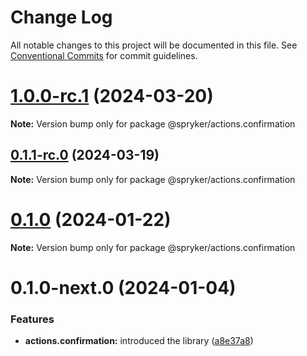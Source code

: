 # Change Log

All notable changes to this project will be documented in this file.
See [Conventional Commits](https://conventionalcommits.org) for commit guidelines.

# [1.0.0-rc.1](https://github.com/spryker/ui-components/compare/@spryker/actions.confirmation@0.1.1-rc.0...@spryker/actions.confirmation@1.0.0-rc.1) (2024-03-20)

**Note:** Version bump only for package @spryker/actions.confirmation





## [0.1.1-rc.0](https://github.com/spryker/ui-components/compare/@spryker/actions.confirmation@0.1.0...@spryker/actions.confirmation@0.1.1-rc.0) (2024-03-19)

**Note:** Version bump only for package @spryker/actions.confirmation





# [0.1.0](https://github.com/spryker/ui-components/compare/@spryker/actions.confirmation@0.1.0-next.0...@spryker/actions.confirmation@0.1.0) (2024-01-22)

**Note:** Version bump only for package @spryker/actions.confirmation





# 0.1.0-next.0 (2024-01-04)


### Features

* **actions.confirmation:** introduced the library ([a8e37a8](https://github.com/spryker/ui-components/commit/a8e37a84cc255b97f40b577cb5ce4419365318b8))
